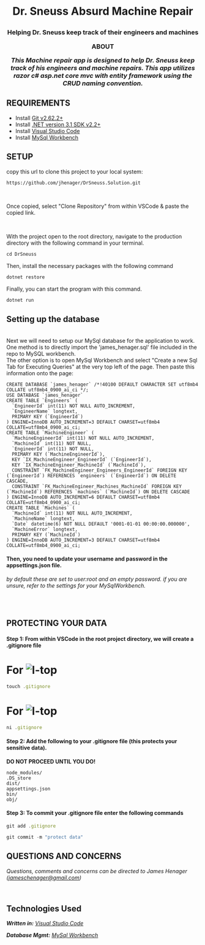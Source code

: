 **<h1 align = "center"> Dr. Sneuss Absurd Machine Repair**

**<h3 align="center">Helping Dr. Sneuss keep track of their engineers and machines**

**ABOUT**

</p>

_This Machine repair app is designed to help Dr. Sneuss keep track of his engineers and machine repairs. This app utilizes razor c# asp.net core mvc with entity framework using the CRUD naming convention._


## **REQUIREMENTS**

* Install [Git v2.62.2+](https://git-scm.com/downloads/)
* Install [.NET version 3.1 SDK v2.2+](https://dotnet.microsoft.com/download/dotnet-core/2.2)
* Install [Visual Studio Code](https://code.visualstudio.com/)
* Install [MySql Workbench](https://www.mysql.com/products/workbench/)

## **SETUP**


copy this url to clone this project to your local system:
```html
https://github.com/jhenager/DrSneuss.Solution.git
```

<br>

Once copied, select "Clone Repository" from within VSCode & paste the copied link.

<br>

With the project open to the root directory, navigate to the production directory with the following command in your terminal.
```js 
cd DrSneuss
```

Then, install the necessary packages with the following command
```js 
dotnet restore 
```

Finally, you can start the program with this command.
```js 
dotnet run 
```
## **Setting up the database**
<br>
Next we will need to setup our MySql database for the application to work.
<br>
One method is to directly import the 'james_henager.sql' file included in the repo to MySQL workbench.
<br>
The other option is to open MySql Workbench and select "Create a new Sql Tab for Executing Queries" at the very top left of the page. Then paste this information onto the page:
<br>

```
CREATE DATABASE `james_henager` /*!40100 DEFAULT CHARACTER SET utf8mb4 COLLATE utf8mb4_0900_ai_ci */;
USE DATABASE `james_henager`
CREATE TABLE `Engineers` (
  `EngineerId` int(11) NOT NULL AUTO_INCREMENT,
  `EngineerName` longtext,
  PRIMARY KEY (`EngineerId`)
) ENGINE=InnoDB AUTO_INCREMENT=3 DEFAULT CHARSET=utf8mb4 COLLATE=utf8mb4_0900_ai_ci;
CREATE TABLE `MachineEngineer` (
  `MachineEngineerId` int(11) NOT NULL AUTO_INCREMENT,
  `MachineId` int(11) NOT NULL,
  `EngineerId` int(11) NOT NULL,
  PRIMARY KEY (`MachineEngineerId`),
  KEY `IX_MachineEngineer_EngineerId` (`EngineerId`),
  KEY `IX_MachineEngineer_MachineId` (`MachineId`),
  CONSTRAINT `FK_MachineEngineer_Engineers_EngineerId` FOREIGN KEY (`EngineerId`) REFERENCES `engineers` (`EngineerId`) ON DELETE CASCADE,
  CONSTRAINT `FK_MachineEngineer_Machines_MachineId` FOREIGN KEY (`MachineId`) REFERENCES `machines` (`MachineId`) ON DELETE CASCADE
) ENGINE=InnoDB AUTO_INCREMENT=6 DEFAULT CHARSET=utf8mb4 COLLATE=utf8mb4_0900_ai_ci;
CREATE TABLE `Machines` (
  `MachineId` int(11) NOT NULL AUTO_INCREMENT,
  `MachineName` longtext,
  `Date` datetime(6) NOT NULL DEFAULT '0001-01-01 00:00:00.000000',
  `MachineError` longtext,
  PRIMARY KEY (`MachineId`)
) ENGINE=InnoDB AUTO_INCREMENT=3 DEFAULT CHARSET=utf8mb4 COLLATE=utf8mb4_0900_ai_ci;
```
#### **Then, you need to update your username and password in the appsettings.json file.**

_by default these are set to user:root and an empty password. if you are unsure, refer to the settings for your MySqlWorkbench._


<br>

<br>

## **PROTECTING YOUR DATA**

#### **Step 1: From within VSCode in the root project directory, we will create a .gitignore file**

# For ![l-top](https://github.com/ryanoasis/nerd-fonts/wiki/screenshots/v1.0.x/mac-pass-sm.png)
```js 
touch .gitignore 
```

# For ![l-top](https://github.com/ryanoasis/nerd-fonts/wiki/screenshots/v1.0.x/windows-pass-sm.png)

```js 
ni .gitignore 
```

#### Step 2: Add the following to your .gitignore file (this protects your sensitive data). 
**DO NOT PROCEED UNTIL YOU DO!**


```
node_modules/
.DS_store
dist/
appsettings.json
bin/
obj/
```

#### Step 3: **To commit your .gitignore file enter the following commands**

```js
git add .gitignore
```
```js
git commit -m "protect data"
```


## **QUESTIONS AND CONCERNS**

_Questions, comments and concerns can be directed to James Henager (jameschenager@gmail.com)_

<br>

## **Technologies Used**

_**Written in:** [Visual Studio Code](https://code.visualstudio.com/)_

_**Database Mgmt:** [MySql Workbench](https://www.mysql.com/products/workbench/)_

<br>
